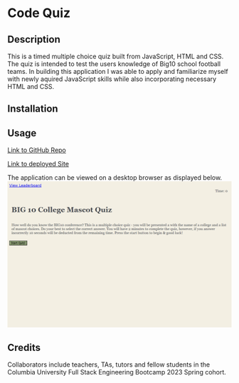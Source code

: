 # Code Quiz

## Description
This is a timed multiple choice quiz built from JavaScript, HTML and CSS. The quiz is intended to test the users knowledge of Big10 school football teams. In building this application I was able to apply and familiarize myself with newly aquired JavaScript skills while also incorporating necessary HTML and CSS. 

## Installation

## Usage
[Link to GitHub Repo](https://github.com/sydlaub/code-quiz)

[Link to deployed Site](https://sydlaub.github.io/code-quiz/)

The application can be viewed on a desktop browser as displayed below.
![Screenshot of deployed quiz site](./develop/assets/Code%20Quiz%20Screenshot.png)

## Credits
Collaborators include teachers, TAs, tutors and fellow students in the Columbia University Full Stack Engineering Bootcamp 2023 Spring cohort.